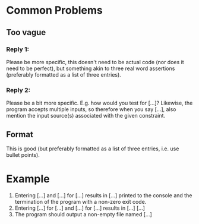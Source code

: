 # Common Problems

## Too vague

### Reply 1:

Please be more specific, this doesn't need to be actual code (nor does it need to be perfect), but something akin to three real word assertions (preferably formatted as a list of three entries).

### Reply 2:

Please be a bit more specific. E.g. how would you test for [...]? Likewise, the program accepts multiple inputs, so therefore when you say [...], also mention the input source(s) associated with the given constraint. 


## Format

This is good (but preferably formatted as a list of three entries, i.e. use bullet points).


# Example

1. Entering [...] and [...] for [...] results in [...] printed to the console and the termination of the program with a non-zero exit code.
2. Entering [...] for [...] and [...] for [...] results in [...] [...]
3. The program should output a non-empty file named [...]


